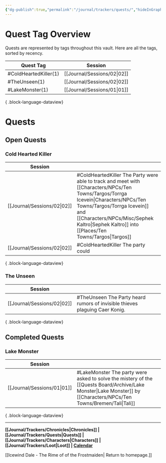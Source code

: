 ```yaml
---
{"dg-publish":true,"permalink":"/journal/trackers/quests/","hideInGraph":true}
---
```




# Quest Tag Overview
Quests are represented by tags throughout this vault. Here are all the tags, sorted by recency.

| Quest Tag             | Session                        |
| --------------------- | ------------------------------ |
| #ColdHeartedKiller(1) | [[Journal/Sessions/02\|02]] |
| #TheUnseen(1)         | [[Journal/Sessions/02\|02]] |
| #LakeMonster(1)       | [[Journal/Sessions/01\|01]] |

{ .block-language-dataview}


# Quests

## Open Quests

### Cold Hearted Killer
| Session                        |                                                                                                                                                         |
| ------------------------------ | ------------------------------------------------------------------------------------------------------------------------------------------------------- |
| [[Journal/Sessions/02\|02]] | #ColdHeartedKiller The Party were able to track and meet with [[Characters/NPCs/Ten Towns/Targos/Torrga Icevein\|Characters/NPCs/Ten Towns/Targos/Torrga Icevein]] and [[Characters/NPCs/Misc/Sephek Kaltro\|Sephek Kaltro]] into [[Places/Ten Towns/Targos\|Targos]] |
| [[Journal/Sessions/02\|02]] | #ColdHeartedKiller  The party could                                                                                                                     |

{ .block-language-dataview}



### The Unseen
| Session                        |                                                                             |
| ------------------------------ | --------------------------------------------------------------------------- |
| [[Journal/Sessions/02\|02]] | #TheUnseen The Party heard rumors of invisible thieves plaguing Caer Konig. |

{ .block-language-dataview}


## Completed Quests

### Lake Monster
| Session                        |                                                                                            |
| ------------------------------ | ------------------------------------------------------------------------------------------ |
| [[Journal/Sessions/01\|01]] | #LakeMonster The party were asked to solve the mistery of the [[Quests Board/Archive/Lake Monster\|Lake Monster]] by [[Characters/NPCs/Ten Towns/Bremen/Tali\|Tali]] |

{ .block-language-dataview}

--- 

**[[Journal/Trackers/Chronicles\|Chronicles]] | [[Journal/Trackers/Quests\|Quests]] |  [[Journal/Trackers/Characters\|Characters]]  | [[Journal/Trackers/Loot\|Loot]] | [Calendar](https://app.fantasy-calendar.com/calendars/b92ff6b73ed0d08bb329405ca22ef86f)**

[[Icewind Dale -  The Rime of of the Frostmaiden\| Return to homepage.]]

